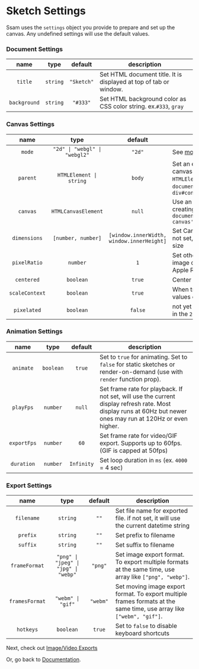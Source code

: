 # Sketch Settings

Ssam uses the `settings` object you provide to prepare and set up the canvas. Any undefined settings will use the default values.

### Document Settings

|     name     |   type   |  default   | description                                                       |
| :----------: | :------: | :--------: | ----------------------------------------------------------------- |
|   `title`    | `string` | `"Sketch"` | Set HTML document title. It is displayed at top of tab or window. |
| `background` | `string` |  `"#333"`  | Set HTML background color as CSS color string. ex.`#333`, `gray`  |

### Canvas Settings

|      name      |             type              |                  default                  | description                                                                                                                                              |
| :------------: | :---------------------------: | :---------------------------------------: | -------------------------------------------------------------------------------------------------------------------------------------------------------- |
|     `mode`     | `"2d" \| "webgl" \| "webgl2"` |                  `"2d"`                   | See [modes](./modes.md) for details.                                                                                                                     |
|    `parent`    |    `HTMLElement \| string`    |                  `body`                   | Set an existing HTML element as canvas parent. It can be either an `HTMLElement` or a selector. ex. `document.querySelector('div#app')`, `div#container` |
|    `canvas`    |      `HTMLCanvasElement`      |                  `null`                   | Use an existing canvas instead of creating a new one. ex. `document.querySelector('canvas#my-canvas')`                                                   |
|  `dimensions`  |      `[number, number]`       | `[window.innerWidth, window.innerHeight]` | Set Canvas width and height in `px`. If not set, it will use the full window size                                                                        |
|  `pixelRatio`  |           `number`            |                    `1`                    | Set other than `1` for higher quality image on supported displays (ie. Apple Retina display)                                                             |
|   `centered`   |           `boolean`           |                  `true`                   | Center canvas in window.                                                                                                                                 |
| `scaleContext` |           `boolean`           |                  `true`                   | When true, will scale context so `px` values can work for high pixel ratio.                                                                              |
|  `pixelated`   |           `boolean`           |                  `false`                  | not yet implemented. Only available in the `2d` mode.                                                                                                    |

### Animation Settings

|    name     |   type    |  default   | description                                                                                                                                                   |
| :---------: | :-------: | :--------: | ------------------------------------------------------------------------------------------------------------------------------------------------------------- |
|  `animate`  | `boolean` |   `true`   | Set to `true` for animating. Set to `false` for static sketches or render-on-demand (use with `render` function prop).                                        |
|  `playFps`  | `number`  |   `null`   | Set frame rate for playback. If not set, will use the current display refresh rate. Most display runs at 60Hz but newer ones may run at 120Hz or even higher. |
| `exportFps` | `number`  |    `60`    | Set frame rate for video/GIF export. Supports up to 60fps.(GIF is capped at 50fps)                                                                            |
| `duration`  | `number`  | `Infinity` | Set loop duration in `ms` (ex. `4000` = 4 sec)                                                                                                                |

### Export Settings

|      name      |                 type                 | default  | description                                                                                                           |
| :------------: | :----------------------------------: | :------: | --------------------------------------------------------------------------------------------------------------------- |
|   `filename`   |               `string`               |   `""`   | Set file name for exported file. if not set, it will use the current datetime string                                  |
|    `prefix`    |               `string`               |   `""`   | Set prefix to filename                                                                                                |
|    `suffix`    |               `string`               |   `""`   | Set suffix to filename                                                                                                |
| `frameFormat`  | `"png" \| "jpeg" \| "jpg" \| "webp"` | `"png"`  | Set image export format. To export multiple formats at the same time, use array like `["png", "webp"]`.               |
| `framesFormat` |          `"webm" \| "gif"`           | `"webm"` | Set moving image export format. To export multiple frames formats at the same time, use array like `["webm", "gif"]`. |
|   `hotkeys`    |              `boolean`               |  `true`  | Set to `false` to disable keyboard shortcuts                                                                          |

Next, check out [Image/Video Exports](./file-exports.md)

Or, go back to [Documentation](./index.md).
